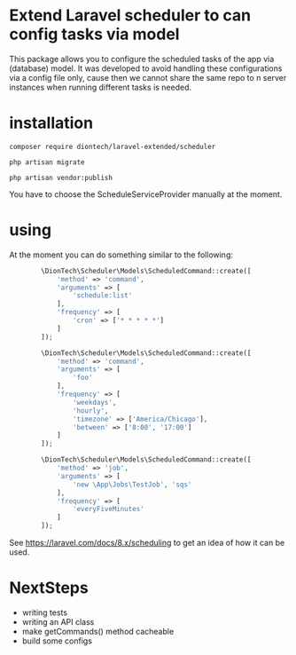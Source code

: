 # Extend Laravel scheduler to can config tasks via model

This package allows you to configure the scheduled tasks of the app via (database) model. It was developed to avoid handling these
configurations via a config file only, cause then we cannot share the same repo to n server instances when running different tasks is needed.

# installation

```shell
composer require diontech/laravel-extended/scheduler
```

```shell
php artisan migrate

php artisan vendor:publish
```

You have to choose the ScheduleServiceProvider manually at the moment.

# using

At the moment you can do something similar to the following:

```php
        \DionTech\Scheduler\Models\ScheduledCommand::create([
            'method' => 'command',
            'arguments' => [
                'schedule:list'
            ],
            'frequency' => [
                'cron' => ['* * * * *']
            ]
        ]);

        \DionTech\Scheduler\Models\ScheduledCommand::create([
            'method' => 'command',
            'arguments' => [
                'foo'
            ],
            'frequency' => [
                'weekdays',
                'hourly',
                'timezone' => ['America/Chicago'],
                'between' => ['8:00', '17:00']
            ]
        ]);

        \DionTech\Scheduler\Models\ScheduledCommand::create([
            'method' => 'job',
            'arguments' => [
                'new \App\Jobs\TestJob', 'sqs'
            ],
            'frequency' => [
                'everyFiveMinutes'
            ]
        ]);
```

See https://laravel.com/docs/8.x/scheduling to get an idea of how it can be used.

# NextSteps

- writing tests
- writing an API class
- make getCommands() method cacheable
- build some configs
